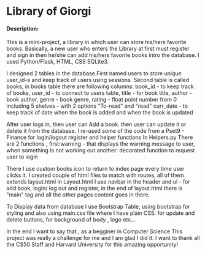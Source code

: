 # Library of Giorgi


#### Description:
This is a mini-project, a library in which user can store his/hers favorite books. Basically, a new user who enters the Library
at first must register and sign in then he/she can add his/hers favorite books intro the database. I used Python/Flask, HTML, CSS
SQLite3.

I designed 2 tables in the database.First named users to store unique user_id-s and keep track of users using sessions.
Second table is called books, in books table there are following columns: 
book_id - to keep track of books,
user_id - to connect to users table,
title - for book title,
author - book author,
genre - book genre,
rating - float point number from 0 including 5
shelves - with 2 options "To-read" and "read"
curr_date - to keep track of date when the book is added and when the book is updated

After user logs in, then user can Add a book. then user can update it or delete it from the database.
I re-used some of the code from a Pset9 - Finance for login/logout register and helper functions
In Helpers.py There are 2 functions , first:warning - that displays the warning message to user, when something is not working out
another: decorated function to request user to login

There I use custom books icon to return to index page every time user clicks it.
I created couple of html files to match with routes, all of them extends layout.html
in Layout.html I use navbar in the header and ul - for add book, login/ log out and register, in the end of layout.html 
there is "main" tag and all the other pages content goes in there.

To Display data from database I use Bootstrap Table, using bootstrap for styling and also using main.css file where I have plain CSS.
for update and delete buttons, for background of body , logo etc...

In the end I want to say that , as a begginer in Computer Science This project was really a challenge for me and I am glad I did it. I want to thank all the CS50 Staff and Harvard University for this amazing opportunity!
